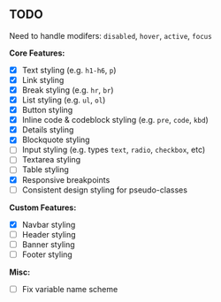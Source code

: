 ## TODO

Need to handle modifers: `disabled`, `hover`, `active`, `focus`

**Core Features:**

- [x] Text styling (e.g. `h1-h6`, `p`)
- [x] Link styling
- [x] Break styling (e.g. `hr`, `br`)
- [x] List styling (e.g. `ul`, `ol`)
- [x] Button styling
- [x] Inline code & codeblock styling (e.g. `pre`, `code`, `kbd`)
- [x] Details styling
- [x] Blockquote styling
- [ ] Input styling (e.g. types `text`, `radio`, `checkbox`, etc)
- [ ] Textarea styling
- [ ] Table styling
- [x] Responsive breakpoints
- [ ] Consistent design styling for pseudo-classes

**Custom Features:**

- [x] Navbar styling
- [ ] Header styling
- [ ] Banner styling
- [ ] Footer styling

**Misc:**

- [ ] Fix variable name scheme

